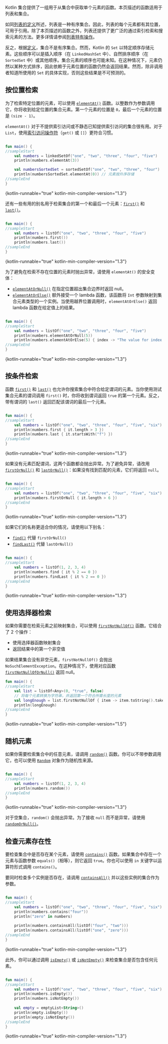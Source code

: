[//]: # (title: 获取单个元素)

Kotlin 集合提供了一组用于从集合中获取单个元素的函数。本页描述的函数适用于列表和集合。

如同[列表的定义](collections-overview.md)所述，列表是一种有序集合。因此，列表的每个元素都有其位置，可用于引用。除了本页描述的函数之外，列表还提供了更广泛的通过索引检索和搜索元素的方法。更多详情请参阅[列表特有操作](list-operations.md)。

反之，根据[定义](collections-overview.md)，集合不是有序集合。然而，Kotlin 的 `Set` 以特定顺序存储元素。这些顺序可以是插入顺序（在 `LinkedHashSet` 中）、自然排序顺序（在 `SortedSet` 中）或其他顺序。集合元素的顺序也可能未知。在这种情况下，元素仍然以某种方式排序，因此依赖于元素位置的函数仍然会返回结果。然而，除非调用者知道所使用的 `Set` 的具体实现，否则这些结果是不可预测的。

## 按位置检索

为了检索特定位置的元素，可以使用 [`elementAt()`](https://kotlinlang.org/api/latest/jvm/stdlib/kotlin.collections/element-at.html) 函数。以整数作为参数调用它，你将收到给定位置的集合元素。第一个元素的位置是 `0`，最后一个元素的位置是 `(size - 1)`。

`elementAt()` 对于不提供索引访问或不静态已知提供索引访问的集合很有用。对于 `List`，使用[索引访问操作符](list-operations.md#retrieve-elements-by-index)（`get()` 或 `[]`）更符合习惯。

```kotlin

fun main() {
//sampleStart
    val numbers = linkedSetOf("one", "two", "three", "four", "five")
    println(numbers.elementAt(3))    

    val numbersSortedSet = sortedSetOf("one", "two", "three", "four")
    println(numbersSortedSet.elementAt(0)) // 元素按升序存储
//sampleEnd
}
```
{kotlin-runnable="true" kotlin-min-compiler-version="1.3"}

还有一些有用的别名用于检索集合的第一个和最后一个元素：[`first()`](https://kotlinlang.org/api/latest/jvm/stdlib/kotlin.collections/first.html) 和 [`last()`](https://kotlinlang.org/api/latest/jvm/stdlib/kotlin.collections/last.html)。

```kotlin

fun main() {
//sampleStart
    val numbers = listOf("one", "two", "three", "four", "five")
    println(numbers.first())    
    println(numbers.last())    
//sampleEnd
}
```
{kotlin-runnable="true" kotlin-min-compiler-version="1.3"}

为了避免在检索不存在位置的元素时抛出异常，请使用 `elementAt()` 的安全变体：

*   [`elementAtOrNull()`](https://kotlinlang.org/api/latest/jvm/stdlib/kotlin.collections/element-at-or-null.html) 在指定位置超出集合边界时返回 null。
*   [`elementAtOrElse()`](https://kotlinlang.org/api/latest/jvm/stdlib/kotlin.collections/element-at-or-else.html) 额外接受一个 lambda 函数，该函数将 `Int` 参数映射到集合元素类型的一个实例。当使用越界位置调用时，`elementAtOrElse()` 返回 lambda 函数在给定值上的结果。

```kotlin

fun main() {
//sampleStart
    val numbers = listOf("one", "two", "three", "four", "five")
    println(numbers.elementAtOrNull(5))
    println(numbers.elementAtOrElse(5) { index -> "The value for index $index is undefined"})
//sampleEnd
}
```
{kotlin-runnable="true" kotlin-min-compiler-version="1.3"}

## 按条件检索

函数 [`first()`](https://kotlinlang.org/api/latest/jvm/stdlib/kotlin.collections/first.html) 和 [`last()`](https://kotlinlang.org/api/latest/jvm/stdlib/kotlin.collections/last.html) 也允许你搜索集合中符合给定谓词的元素。当你使用测试集合元素的谓词调用 `first()` 时，你将收到谓词返回 `true` 的第一个元素。反之，带有谓词的 `last()` 返回匹配该谓词的最后一个元素。

```kotlin

fun main() {
//sampleStart
    val numbers = listOf("one", "two", "three", "four", "five", "six")
    println(numbers.first { it.length > 3 })
    println(numbers.last { it.startsWith("f") })
//sampleEnd
}
```
{kotlin-runnable="true" kotlin-min-compiler-version="1.3"}

如果没有元素匹配谓词，这两个函数都会抛出异常。为了避免异常，请改用 [`firstOrNull()`](https://kotlinlang.org/api/latest/jvm/stdlib/kotlin.collections/first-or-null.html) 和 [`lastOrNull()`](https://kotlinlang.org/api/latest/jvm/stdlib/kotlin.collections/last-or-null.html)：如果没有找到匹配的元素，它们将返回 `null`。

```kotlin

fun main() {
//sampleStart
    val numbers = listOf("one", "two", "three", "four", "five", "six")
    println(numbers.firstOrNull { it.length > 6 })
//sampleEnd
}
```
{kotlin-runnable="true" kotlin-min-compiler-version="1.3"}

如果它们的名称更适合你的情况，请使用以下别名：

*   [`find()`](https://kotlinlang.org/api/latest/jvm/stdlib/kotlin.collections/find.html) 代替 `firstOrNull()`
*   [`findLast()`](https://kotlinlang.org/api/latest/jvm/stdlib/kotlin.collections/find-last.html) 代替 `lastOrNull()`

```kotlin

fun main() {
//sampleStart
    val numbers = listOf(1, 2, 3, 4)
    println(numbers.find { it % 2 == 0 })
    println(numbers.findLast { it % 2 == 0 })
//sampleEnd
}
```
{kotlin-runnable="true" kotlin-min-compiler-version="1.3"}

## 使用选择器检索

如果你需要在检索元素之前映射集合，可以使用 [`firstNotNullOf()`](https://kotlinlang.org/api/latest/jvm/stdlib/kotlin.collections/first-not-null-of.html) 函数。它结合了 2 个操作：
- 使用选择器函数映射集合
- 返回结果中的第一个非空值

如果结果集合没有非空元素，`firstNotNullOf()` 会抛出 `NoSuchElementException`。在这种情况下，使用对应函数 [`firstNotNullOfOrNull()`](https://kotlinlang.org/api/latest/jvm/stdlib/kotlin.collections/first-not-null-of-or-null.html) 返回 null。

```kotlin
fun main() {
//sampleStart
    val list = listOf<Any>(0, "true", false)
    // 将每个元素转换为字符串，并返回第一个符合所需长度的元素
    val longEnough = list.firstNotNullOf { item -> item.toString().takeIf { it.length >= 4 } }
    println(longEnough)
//sampleEnd
}
```
{kotlin-runnable="true" kotlin-min-compiler-version="1.5"}

## 随机元素

如果你需要检索集合中的任意元素，请调用 [`random()`](https://kotlinlang.org/api/latest/jvm/stdlib/kotlin.collections/random.html) 函数。你可以不带参数调用它，也可以使用 [`Random`](https://kotlinlang.org/api/latest/jvm/stdlib/kotlin.random/-random/index.html) 对象作为随机性来源。

```kotlin

fun main() {
//sampleStart
    val numbers = listOf(1, 2, 3, 4)
    println(numbers.random())
//sampleEnd
}
```
{kotlin-runnable="true" kotlin-min-compiler-version="1.3"}

对于空集合，`random()` 会抛出异常。为了接收 `null` 而不是异常，请使用 [`randomOrNull()`](https://kotlinlang.org/api/latest/jvm/stdlib/kotlin.collections/random-or-null.html)。

## 检查元素存在性

要检查集合中是否存在某个元素，请使用 [`contains()`](https://kotlinlang.org/api/latest/jvm/stdlib/kotlin.collections/contains.html) 函数。如果集合中存在一个元素与函数参数 `equals()`（相等），则它返回 `true`。你也可以使用 `in` 关键字以运算符形式调用 `contains()`。

要同时检查多个实例是否存在，请调用 [`containsAll()`](https://kotlinlang.org/api/latest/jvm/stdlib/kotlin.collections/contains-all.html) 并以这些实例的集合作为参数。

```kotlin

fun main() {
//sampleStart
    val numbers = listOf("one", "two", "three", "four", "five", "six")
    println(numbers.contains("four"))
    println("zero" in numbers)
    
    println(numbers.containsAll(listOf("four", "two")))
    println(numbers.containsAll(listOf("one", "zero")))
//sampleEnd
}
```
{kotlin-runnable="true" kotlin-min-compiler-version="1.3"}

此外，你可以通过调用 [`isEmpty()`](https://kotlinlang.org/api/latest/jvm/stdlib/kotlin.collections/is-empty.html) 或 [`isNotEmpty()`](https://kotlinlang.org/api/latest/jvm/stdlib/kotlin.collections/is-not-empty.html) 来检查集合是否包含任何元素。

```kotlin

fun main() {
//sampleStart
    val numbers = listOf("one", "two", "three", "four", "five", "six")
    println(numbers.isEmpty())
    println(numbers.isNotEmpty())
    
    val empty = emptyList<String>()
    println(empty.isEmpty())
    println(empty.isNotEmpty())
//sampleEnd
}
```
{kotlin-runnable="true" kotlin-min-compiler-version="1.3"}